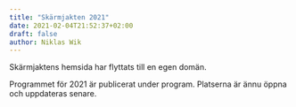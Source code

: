 ```yaml
---
title: "Skärmjakten 2021"
date: 2021-02-04T21:52:37+02:00
draft: false
author: Niklas Wik
---
```


Skärmjaktens hemsida har flyttats till en egen domän. 

Programmet för 2021 är publicerat under program. Platserna är ännu öppna och uppdateras senare.

